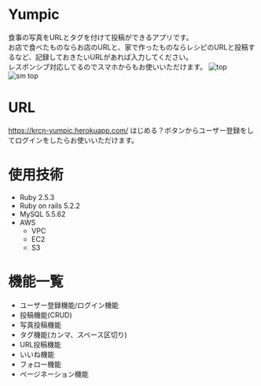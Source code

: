 # Yumpic
食事の写真をURLとタグを付けて投稿ができるアプリです。<br>
お店で食べたものならお店のURLと、家で作ったものならレシピのURLと投稿するなど、記録しておきたいURLがあれば入力してください。<br>
レスポンシブ対応してるのでスマホからもお使いいただけます。
![top](https://user-images.githubusercontent.com/67138609/115830131-d4d20180-a44a-11eb-9b3f-b6a8bd9db83c.png)
![sm top](https://user-images.githubusercontent.com/67138609/115830120-d1d71100-a44a-11eb-91eb-87ee87423cfd.png)


# URL
https://krcn-yumpic.herokuapp.com/
はじめる？ボタンからユーザー登録をしてログインをしたらお使いいただけます。

# 使用技術
* Ruby 2.5.3
* Ruby on rails 5.2.2
* MySQL 5.5.62
* AWS
  * VPC
  * EC2
  * S3

# 機能一覧
* ユーザー登録機能/ログイン機能
* 投稿機能(CRUD)
 * 写真投稿機能
 * タグ機能(カンマ、スペース区切り)
 * URL投稿機能
* いいね機能
* フォロー機能
* ページネーション機能



